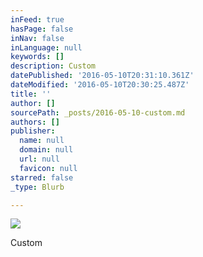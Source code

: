 ```yaml
---
inFeed: true
hasPage: false
inNav: false
inLanguage: null
keywords: []
description: Custom
datePublished: '2016-05-10T20:31:10.361Z'
dateModified: '2016-05-10T20:30:25.487Z'
title: ''
author: []
sourcePath: _posts/2016-05-10-custom.md
authors: []
publisher:
  name: null
  domain: null
  url: null
  favicon: null
starred: false
_type: Blurb

---
```

![](https://the-grid-user-content.s3-us-west-2.amazonaws.com/0a87ecf6-e1f0-44df-bf78-836719867ae1.jpg)

Custom